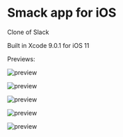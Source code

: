 # Smack app for iOS

Clone of Slack

Built in Xcode 9.0.1 for iOS 11

Previews:

![preview](preview/IMG_7034.jpg)

![preview](preview/IMG_7035.jpg)

![preview](preview/IMG_7036.jpg)

![preview](preview/IMG_7037.jpg)

![preview](preview/IMG_7038.jpg)

